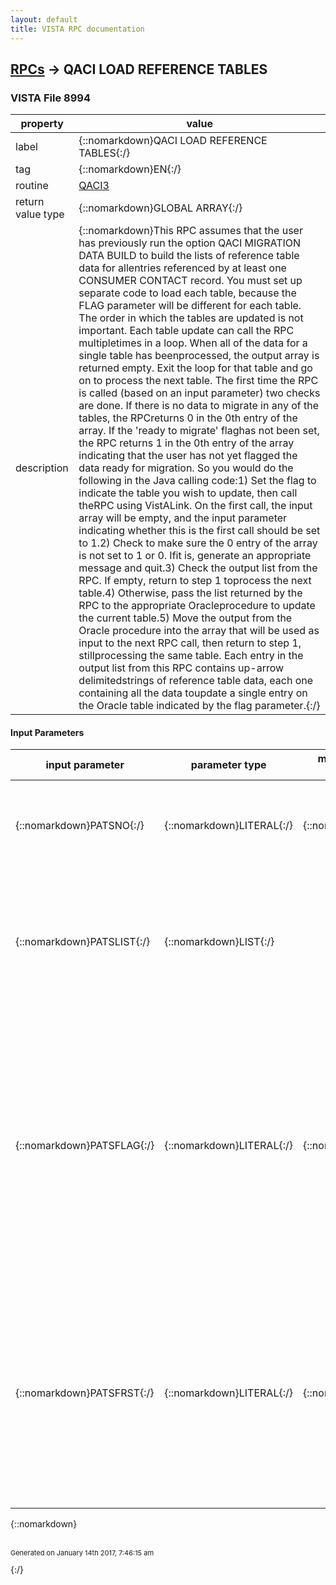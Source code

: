 ```yaml
---
layout: default
title: VISTA RPC documentation
---
```




## [RPCs](TableOfContent.md) &#8594; QACI LOAD REFERENCE TABLES 



### VISTA File 8994 


 property | value 
--- | --- 
 label | {::nomarkdown}QACI LOAD REFERENCE TABLES{:/}
 tag | {::nomarkdown}EN{:/}
 routine | [QACI3](http://code.osehra.org/dox/Routine_QACI3_source.html)
 return value type | {::nomarkdown}GLOBAL ARRAY{:/}
 description | {::nomarkdown}This RPC assumes that the user has previously run the option QACI MIGRATION DATA BUILD to build the lists of reference table data for allentries referenced by at least one CONSUMER CONTACT record. You must set up separate code to load each table, because the FLAG parameter will be different for each table. The order in which the tables are updated is not important. Each table update can call the RPC multipletimes in a loop. When all of the data for a single table has beenprocessed, the output array is returned empty. Exit the loop for that table and go on to process the next table. The first time the RPC is called (based on an input parameter) two checks are done. If there is no data to migrate in any of the tables, the RPCreturns 0 in the 0th entry of the array. If the 'ready to migrate' flaghas not been set, the RPC returns 1 in the 0th entry of the array indicating that the user has not yet flagged the data ready for migration. So you would do the following in the Java calling code:1) Set the flag to indicate the table you wish to update, then call theRPC using VistALink. On the first call, the input array will be empty, and the input parameter indicating whether this is the first call should be set to 1.2) Check to make sure the 0 entry of the array is not set to 1 or 0. Ifit is, generate an appropriate message and quit.3) Check the output list from the RPC. If empty, return to step 1 toprocess the next table.4) Otherwise, pass the list returned by the RPC to the appropriate Oracleprocedure to update the current table.5) Move the output from the Oracle procedure into the array that will be used as input to the next RPC call, then return to step 1, stillprocessing the same table. Each entry in the output list from this RPC contains up-arrow delimitedstrings of reference table data, each one containing all the data toupdate a single entry on the Oracle table indicated by the flag parameter.{:/}

#### Input Parameters

| input parameter | parameter type | maximum data length | required | description | 
| --- | --- | --- | --- | --- | 
| {::nomarkdown}PATSNO{:/} | {::nomarkdown}LITERAL{:/} | {::nomarkdown}10{:/} | {::nomarkdown}true{:/} | {::nomarkdown}Number of entries to be returned in one call to the RPC. If set to 0 or null, the RPC returns all entries for the current reference table.{:/} | 
| {::nomarkdown}PATSLIST{:/} | {::nomarkdown}LIST{:/} |  | {::nomarkdown}true{:/} | {::nomarkdown}If defined, contains a list of VistA_IEN^Ids entries for the previous group of entries that was migrated from VistA to the Oracle table. Information indicating which table the data belongs to is included as part of the list itself.{:/} | 
| {::nomarkdown}PATSFLAG{:/} | {::nomarkdown}LITERAL{:/} | {::nomarkdown}3{:/} | {::nomarkdown}true{:/} | {::nomarkdown}Must be set to the following, to indicate what type of data is to be returned in the output list.H = hospital_location entries (HOSPITAL LOCATION #44)P = pats_patient entries (PATIENT file #2)U = pats_user entries (NEW PERSON file #200)C = congressional_contact (CONGRESSIONAL OFFICE file #745.4)E = employee_involved (NEW PERSON file #200)F = facility_service_or_section (QAC SERVICE/DISCIPLINE file 745.55){:/} | 
| {::nomarkdown}PATSFRST{:/} | {::nomarkdown}LITERAL{:/} | {::nomarkdown}1{:/} | {::nomarkdown}true{:/} | {::nomarkdown}This boolean value indicates whether this RPC is being called the first time, or subsequent times. On the first call, the parameter should be set to 1. On subsequent calls, it should be set to 0. This controls additional checks in the routine that will tell the calling routine if there is no data to migrate, or if the user flag that allows the migration to be done has been set to allow migration at this time.{:/} | 

{::nomarkdown} <br/><br/><p style="font-size: 11px">Generated on January 14th 2017, 7:46:15 am</p>{:/}